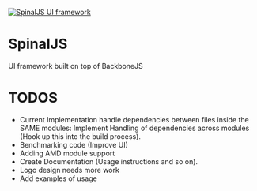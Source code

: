  [![SpinalJS UI framework](http://3dimention.github.io/spinal/images/logo.png)](http://3dimention.github.io/spinal)

SpinalJS
=====================

UI framework built on top of BackboneJS

TODOS
=====================

* Current Implementation handle dependencies between files inside the SAME modules: Implement Handling of dependencies across modules (Hook up this into the build process).
* Benchmarking code (Improve UI)
* Adding AMD module support
* Create Documentation (Usage instructions and so on).
* Logo design needs more work
* Add examples of usage